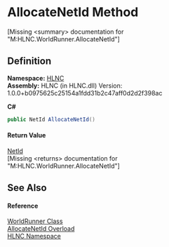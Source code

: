 # AllocateNetId Method


\[Missing &lt;summary&gt; documentation for "M:HLNC.WorldRunner.AllocateNetId"\]



## Definition
**Namespace:** <a href="N_HLNC">HLNC</a>  
**Assembly:** HLNC (in HLNC.dll) Version: 1.0.0+b0975625c25154a1fdd31b2c47aff0d2d2f398ac

**C#**
``` C#
public NetId AllocateNetId()
```



#### Return Value
<a href="T_HLNC_NetId">NetId</a>  
\[Missing &lt;returns&gt; documentation for "M:HLNC.WorldRunner.AllocateNetId"\]

## See Also


#### Reference
<a href="T_HLNC_WorldRunner">WorldRunner Class</a>  
<a href="Overload_HLNC_WorldRunner_AllocateNetId">AllocateNetId Overload</a>  
<a href="N_HLNC">HLNC Namespace</a>  
